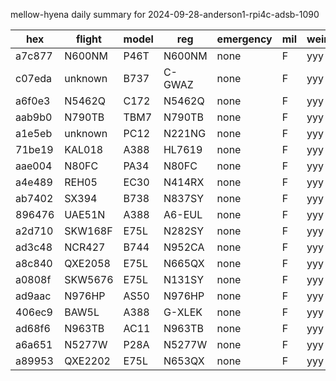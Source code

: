 mellow-hyena daily summary for 2024-09-28-anderson1-rpi4c-adsb-1090

|hex|flight|model|reg|emergency|mil|weirdo|
|--|--|--|--|--|--|--|
|a7c877|N600NM|P46T|N600NM|none|F|yyy|
|c07eda|unknown|B737|C-GWAZ|none|F|yyy|
|a6f0e3|N5462Q|C172|N5462Q|none|F|yyy|
|aab9b0|N790TB|TBM7|N790TB|none|F|yyy|
|a1e5eb|unknown|PC12|N221NG|none|F|yyy|
|71be19|KAL018|A388|HL7619|none|F|yyy|
|aae004|N80FC|PA34|N80FC|none|F|yyy|
|a4e489|REH05|EC30|N414RX|none|F|yyy|
|ab7402|SX394|B738|N837SY|none|F|yyy|
|896476|UAE51N|A388|A6-EUL|none|F|yyy|
|a2d710|SKW168F|E75L|N282SY|none|F|yyy|
|ad3c48|NCR427|B744|N952CA|none|F|yyy|
|a8c840|QXE2058|E75L|N665QX|none|F|yyy|
|a0808f|SKW5676|E75L|N131SY|none|F|yyy|
|ad9aac|N976HP|AS50|N976HP|none|F|yyy|
|406ec9|BAW5L|A388|G-XLEK|none|F|yyy|
|ad68f6|N963TB|AC11|N963TB|none|F|yyy|
|a6a651|N5277W|P28A|N5277W|none|F|yyy|
|a89953|QXE2202|E75L|N653QX|none|F|yyy|
